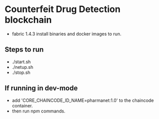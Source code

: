 # Counterfeit Drug Detection blockchain

* fabric 1.4.3 install binaries and docker images to run.

## Steps to run

* ./start.sh
* ./netup.sh
* ./stop.sh

## If running in dev-mode

* add 'CORE_CHAINCODE_ID_NAME=pharmanet:1.0' to the chaincode container.
* then run npm commands.
